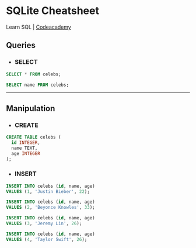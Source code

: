 # SQLite Cheatsheet

Learn SQL | [Codeacademy](https://www.codecademy.com/courses/learn-sql)

## Queries

- ### SELECT

```sql
SELECT * FROM celebs;

SELECT name FROM celebs;
```

---

## Manipulation

- ### CREATE

```sql
CREATE TABLE celebs (
  id INTEGER,
  name TEXT,
  age INTEGER
);
```

- ### INSERT

```sql
INSERT INTO celebs (id, name, age)
VALUES (1, 'Justin Bieber', 22);

INSERT INTO celebs (id, name, age)
VALUES (2, 'Beyonce Knowles', 33);

INSERT INTO celebs (id, name, age)
VALUES (3, 'Jeremy Lin', 26);

INSERT INTO celebs (id, name, age)
VALUES (4, 'Taylor Swift', 26);
```
